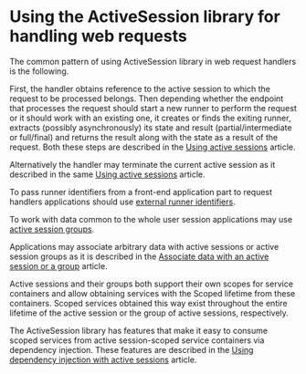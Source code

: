 ﻿# Using the ActiveSession library for handling web requests

The common pattern of using ActiveSession library in web request handlers is the following.

First, the handler obtains reference to the active session to which the request to be processed belongs.
Then depending whether the endpoint that processes the request should start a new runner to perform the request or it should work with an existing one, it creates or finds the exiting runner, extracts (possibly asynchronously) its state and result (partial/intermediate or full/final) and returns the result along with the state as a result of the request.
Both these steps are described in the [Using active sessions](UsingActiveSessions.md) article.

Alternatively the handler may terminate the current active session as it described in the same [Using active sessions](UsingActiveSessions.md) article.

To pass runner identifiers from a front-end application part to request handlers applications should use [external runner identifiers](UsingExternalRunnerIdentifiers.md).

To work with data common to the whole user session applications may use [active session groups](UsingActiveSessionGroups.md).

Applications may associate arbitrary data with active sessions or active session groups as it is described in the [Associate data with an active session or a group](AssociateDataWithASession.md) article.

Active sessions and their groups both support their own scopes for service containers and allow obtaining services with the Scoped lifetime from these containers. Scoped services obtained this way exist throughout the entire lifetime of the active session or the group of active sessions, respectively.

The ActiveSession library has features that make it easy to consume scoped services from active session-scoped service containers via dependency injection. These features are described in the [Using dependency injection with active sessions](UsingDependencyInjection.md) article.